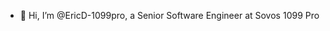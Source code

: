 - 👋 Hi, I’m @EricD-1099pro, a Senior Software Engineer at Sovos 1099 Pro

<!---
EricD-1099pro/EricD-1099pro is a ✨ special ✨ repository because its `README.md` (this file) appears on your GitHub profile.
You can click the Preview link to take a look at your changes.
--->
